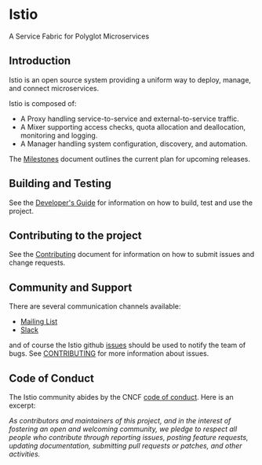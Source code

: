 # Istio
A Service Fabric for Polyglot Microservices

## Introduction

Istio is an open source system providing a uniform way to deploy, manage, and connect microservices.

Istio is composed of:
*  A Proxy handling service-to-service and external-to-service traffic.
*  A Mixer supporting access checks, quota allocation and deallocation, monitoring and logging.
*  A Manager handling system configuration, discovery, and automation.

The [Milestones](MILESTONES.md) document outlines the current plan for upcoming
releases.

## Building and Testing 

See the [Developer's Guide](DEVGUIDE.md) for information on how to
build, test and use the project.

## Contributing to the project

See the [Contributing](CONTRIBUTING.md) document for information on
how to submit issues and change requests.

## Community and Support

There are several communication channels available:

- [Mailing List](https://groups.google.com/forum/#!forum/istio-dev)
- [Slack](https://istio-dev.slack.com)

and of course the Istio github [issues](https://github.com/istio/istio/issues)
should be used to notify the team of bugs.  See 
[CONTRIBUTING](CONTRIBUTING.md) for more information about issues.

## Code of Conduct

The Istio community abides by the CNCF 
[code of conduct](https://github.com/cncf/foundation/blob/master/code-of-conduct.md).
Here is an excerpt:

_As contributors and maintainers of this project, and in the interest of fostering an open and welcoming community, we pledge to respect all people who contribute through reporting issues, posting feature requests, updating documentation, submitting pull requests or patches, and other activities._

